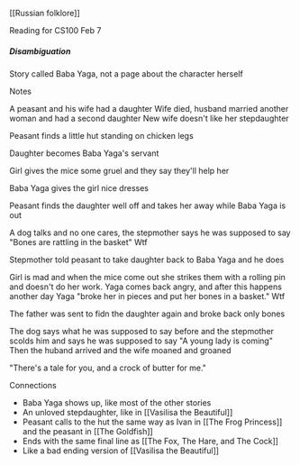 [[Russian folklore]]

Reading for CS100 Feb 7

##### Disambiguation
Story called Baba Yaga, not a page about the character herself

Notes


A peasant and his wife had a daughter
Wife died, husband married another woman and had a second daughter
New wife doesn't like her stepdaughter

Peasant finds a little hut standing on chicken legs 

Daughter becomes Baba Yaga's servant

Girl gives the mice some gruel and they say they'll help her

Baba Yaga gives the girl nice dresses

Peasant finds the daughter well off and takes her away while Baba Yaga is out

A dog talks and no one cares, the stepmother says he was supposed to say "Bones are rattling in the basket"
Wtf

Stepmother told peasant to take daughter back to Baba Yaga and he does

Girl is mad and when the mice come out she strikes them with a rolling pin and doesn't do her work. Yaga comes back angry, and after this happens another day Yaga "broke her in pieces and put her bones in a basket."
Wtf

The father was sent to fidn the daughter again and broke back only bones

The dog says what he was supposed to say before and the stepmother scolds him and says he was supposed to say "A young lady is coming"
Then the huband arrived and the wife moaned and groaned

"There's a tale for you, and a crock of butter for me."




Connections
- Baba Yaga shows up, like most of the other stories
- An unloved stepdaughter, like in [[Vasilisa the Beautiful]]
- Peasant calls to the hut the same way as Ivan in [[The Frog Princess]] and the peasant in [[The Goldfish]]
- Ends with the same final line as [[The Fox, The Hare, and The Cock]]
- Like a bad ending version of [[Vasilisa the Beautiful]]